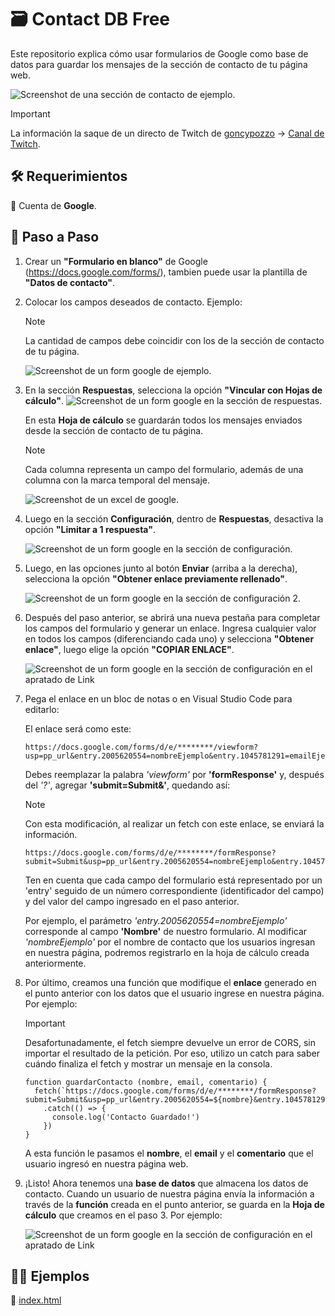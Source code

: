 # 🗃️ Contact DB Free

Este repositorio explica cómo usar formularios de Google como base de datos para guardar los mensajes de la sección de contacto de tu página web.

![Screenshot de una sección de contacto de ejemplo.](/assets/contact.png)

> [!IMPORTANT]
> La información la saque de un directo de Twitch de [goncypozzo](https://github.com/goncy) → [Canal de Twitch](https://www.twitch.tv/goncypozzo).

## 🛠️ Requerimientos

📌 Cuenta de **Google**.

## 📝 Paso a Paso

1. Crear un **"Formulario en blanco"** de Google (https://docs.google.com/forms/), tambien puede usar la plantilla de **"Datos de contacto"**.

2. Colocar los campos deseados de contacto. Ejemplo:
    > [!NOTE]
    >
    > La cantidad de campos debe coincidir con los de la sección de contacto de tu página.

    ![Screenshot de un form google de ejemplo.](/assets/formExample.png)

3. En la sección **Respuestas**, selecciona la opción **"Vincular con Hojas de cálculo"**.
  ![Screenshot de un form google en la sección de respuestas.](/assets/formRespuestas.png)
  
    En esta **Hoja de cálculo** se guardarán todos los mensajes enviados desde la sección de contacto de tu página.
    > [!NOTE]
    > Cada columna representa un campo del formulario, además de una columna con la marca temporal del mensaje.

    ![Screenshot de un excel de google.](/assets/excel.png)

4. Luego en la sección **Configuración**, dentro de **Respuestas**, desactiva la opción **"Limitar a 1 respuesta"**.

    ![Screenshot de un form google en la sección de configuración.](/assets/formConfig.png)

5. Luego, en las opciones junto al botón **Enviar** (arriba a la derecha), selecciona la opción **"Obtener enlace previamente rellenado"**.

    ![Screenshot de un form google en la sección de configuración 2.](/assets/formConfig2.png)

6. Después del paso anterior, se abrirá una nueva pestaña para completar los campos del formulario y generar un enlace. Ingresa cualquier valor en todos los campos (diferenciando cada uno) y selecciona **"Obtener enlace"**, luego elige la opción **"COPIAR ENLACE"**.

    ![Screenshot de un form google en la sección de configuración en el apratado de Link](/assets/formLink.png)

7. Pega el enlace en un bloc de notas o en Visual Studio Code para editarlo:

    El enlace será como este:
    ```
    https://docs.google.com/forms/d/e/********/viewform?usp=pp_url&entry.2005620554=nombreEjemplo&entry.1045781291=emailEjemplo@gmail.com&entry.839337160=comentariosEjemplo
    ```
    Debes reemplazar la palabra *'viewform'* por **'formResponse'** y, después del *'?'*, agregar **'submit=Submit&'**, quedando así:
    > [!NOTE]
    > Con esta modificación, al realizar un fetch con este enlace, se enviará la información.
    ```
    https://docs.google.com/forms/d/e/********/formResponse?submit=Submit&usp=pp_url&entry.2005620554=nombreEjemplo&entry.1045781291=emailEjemplo@gmail.com&entry.839337160=comentariosEjemplo
    ```
    Ten en cuenta que cada campo del formulario está representado por un 'entry' seguido de un número correspondiente (identificador del campo) y del valor del campo ingresado en el paso anterior.
    
    Por ejemplo, el parámetro *'entry.2005620554=nombreEjemplo'* corresponde al campo **'Nombre'** de nuestro formulario. Al modificar *'nombreEjemplo'* por el nombre de contacto que los usuarios ingresan en nuestra página, podremos registrarlo en la hoja de cálculo creada anteriormente.

8. Por último, creamos una función que modifique el **enlace** generado en el punto anterior con los datos que el usuario ingrese en nuestra página. Por ejemplo:

    > [!IMPORTANT]
    > Desafortunadamente, el fetch siempre devuelve un error de CORS, sin importar el resultado de la petición. Por eso, utilizo un catch para saber cuándo finaliza el fetch y mostrar un mensaje en la consola.
    ```
    function guardarContacto (nombre, email, comentario) {
      fetch(`https://docs.google.com/forms/d/e/********/formResponse?submit=Submit&usp=pp_url&entry.2005620554=${nombre}&entry.1045781291=${email}&entry.839337160=${comentario}`)
        .catch(() => {
          console.log('Contacto Guardado!')
        })
    }
    ```
    A esta función le pasamos el **nombre**, el **email** y el **comentario** que el usuario ingresó en nuestra página web.

9. ¡Listo! Ahora tenemos una **base de datos** que almacena los datos de contacto. Cuando un usuario de nuestra página envía la información a través de la **función** creada en el punto anterior, se guarda en la **Hoja de cálculo** que creamos en el paso 3. Por ejemplo:

    ![Screenshot de un form google en la sección de configuración en el apratado de Link](/assets/excel2.png)

## 👨‍💻 Ejemplos
📌 [index.html](/example/index.html)